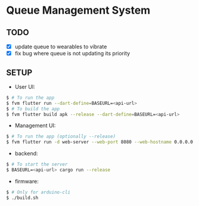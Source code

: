 # Queue Management System

## TODO
- [x] update queue to wearables to vibrate
- [x] fix bug where queue is not updating its priority

## SETUP

- User UI:
```sh
$ # To run the app
$ fvm flutter run --dart-define=BASEURL=<api-url>
$ # To build the app
$ fvm flutter build apk --release --dart-define=BASEURL=<api-url>
```

- Management UI:
```sh
$ # To run the app (optionally --release)
$ fvm flutter run -d web-server --web-port 8080 --web-hostname 0.0.0.0 --dart-define=BASEURL=<api-url>
```

- backend:
```sh
$ # To start the server
$ BASEURL=<api-url> cargo run --release
```

- firmware:
```sh
$ # Only for arduino-cli
$ ./build.sh
```
